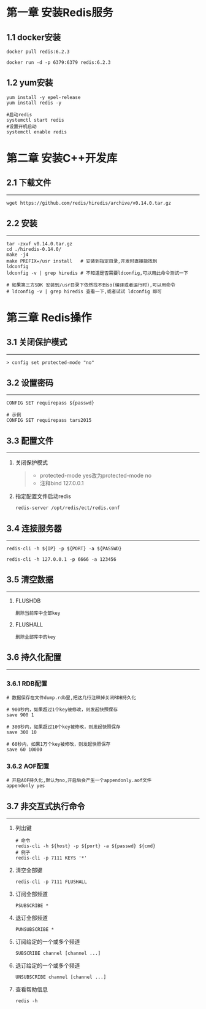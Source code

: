 # 第一章 安装Redis服务



## 1.1 docker安装

```shell
docker pull redis:6.2.3

docker run -d -p 6379:6379 redis:6.2.3
```



## 1.2 yum安装

```shell
yum install -y epel-release
yum install redis -y

#启动redis
systemctl start redis
#设置开机启动
systemctl enable redis
```



# 第二章 安装C++开发库

## 2.1 下载文件

***

```shell
wget https://github.com/redis/hiredis/archive/v0.14.0.tar.gz
```

## 2.2 安装

***

```shell
tar -zxvf v0.14.0.tar.gz
cd ./hiredis-0.14.0/
make -j4
make PREFIX=/usr install   # 安装到指定目录,开发时直接能找到
ldconfig
ldconfig -v | grep hiredis # 不知道是否需要ldconfig,可以用此命令测试一下

# 如果第三方SDK 安装到/usr目录下依然找不到so(编译或者运行时),可以用命令
# ldconfig -v | grep hiredis 查看一下,或者试试 ldconfig 即可
```



# 第三章 Redis操作

## 3.1 关闭保护模式

***

```shell
> config set protected-mode "no"
```



## 3.2 设置密码

***

```shell
CONFIG SET requirepass ${passwd}

# 示例
CONFIG SET requirepass tars2015
```



## 3.3 配置文件

***

1. 关闭保护模式

   > + protected-mode yes改为protected-mode no
   > + 注释bind 127.0.0.1
   
2. 指定配置文件启动redis

   ```shell
   redis-server /opt/redis/ect/redis.conf
   ```

   



## 3.4 连接服务器

***

```shell
redis-cli -h ${IP} -p ${PORT} -a ${PASSWD}

redis-cli -h 127.0.0.1 -p 6666 -a 123456
```



##  3.5 清空数据

***

1. FLUSHDB

   ```
   删除当前库中全部key
   ```

2. FLUSHALL

   ```
   删除全部库中的key
   ```



## 3.6 持久化配置

***

### 3.6.1 RDB配置

```shell
# 数据保存在文件dump.rdb里,把这几行注释掉关闭RDB持久化

# 900秒内，如果超过1个key被修改，则发起快照保存
save 900 1

# 300秒内，如果超过10个key被修改，则发起快照保存
save 300 10

# 60秒内，如果1万个key被修改，则发起快照保存
save 60 10000
```

### 3.6.2 AOF配置

```shell
# 开启AOF持久化,默认为no,开启后会产生一个appendonly.aof文件
appendonly yes
```



## 3.7 非交互式执行命令

***

1. 列出键

   ```shell
   # 命令
   redis-cli -h ${host} -p ${port} -a ${passwd} ${cmd} 
   # 例子
   redis-cli -p 7111 KEYS '*'
   ```

2. 清空全部键

   ```shell
   redis-cli -p 7111 FLUSHALL
   ```

3. 订阅全部频道

   ```shell
   PSUBSCRIBE *
   ```

4. 退订全部频道

   ```shell
   PUNSUBSCRIBE *
   ```

5. 订阅给定的一个或多个频道

   ```shell
   SUBSCRIBE channel [channel ...]
   ```

6. 退订给定的一个或多个频道

   ```shell
   UNSUBSCRIBE channel [channel ...]
   ```

7. 查看帮助信息

   ```shell
   redis -h
   ```

   
